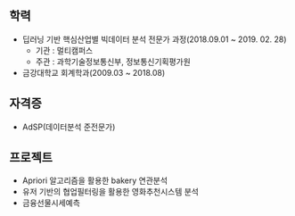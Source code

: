 ## 학력
* 딥러닝 기반 핵심산업별 빅데이터 분석 전문가 과정(2018.09.01 ~ 2019. 02. 28)
	- 기관 : 멀티캠퍼스
	- 주관 : 과학기술정보통신부, 정보통신기획평가원
* 금강대학교 회계학과(2009.03 ~ 2018.08)

## 자격증
* AdSP(데이터분석 준전문가)

## 프로젝트
* Apriori 알고리즘을 활용한 bakery 연관분석
* 유저 기반의 협업필터링을 활용한 영화추천시스템 분석
* 금융선물시세예측
